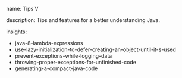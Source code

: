 name: Tips V

description: Tips and features for a better understanding Java.

insights:

- java-8-lambda-expressions
- use-lazy-initialization-to-defer-creating-an-object-until-it-s-used
- prevent-exceptions-while-logging-data
- throwing-proper-exceptions-for-unfinished-code
- generating-a-compact-java-code

